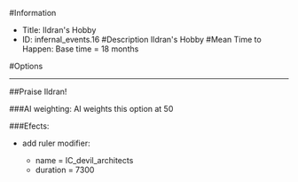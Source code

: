 #Information
 - Title: Ildran's Hobby
 - ID: infernal_events.16
#Description
Ildran's Hobby
#Mean Time to Happen:
Base time = 18 months

#Options

___
##Praise Ildran!

###AI weighting:
AI weights this option at 50


###Efects:<ul><li>add ruler modifier:</li><ul><li>name = IC_devil_architects</li><li>duration = 7300</li></ul></ul>
